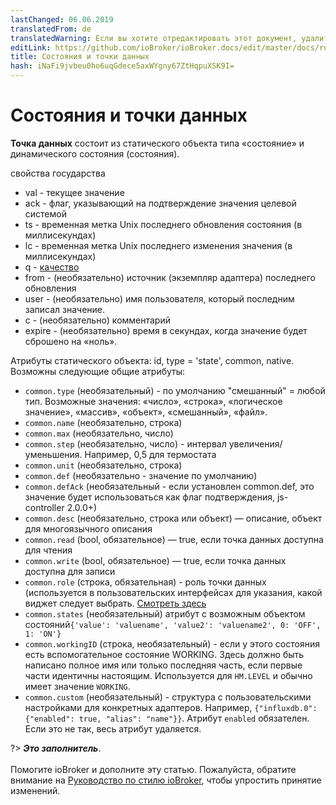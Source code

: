 ```yaml
---
lastChanged: 06.06.2019
translatedFrom: de
translatedWarning: Если вы хотите отредактировать этот документ, удалите поле «translationFrom», в противном случае этот документ будет снова автоматически переведен
editLink: https://github.com/ioBroker/ioBroker.docs/edit/master/docs/ru/basics/states.md
title: Состояния и точки данных
hash: iNaFi9jvbeu0ho6uqGdece5axWYgny67ZtHqpuXSK9I=
---
```

# Состояния и точки данных
**Точка данных** состоит из статического объекта типа «состояние» и динамического состояния (состояния).

свойства государства

 * val - текущее значение
 * ack - флаг, указывающий на подтверждение значения целевой системой
 * ts - временная метка Unix последнего обновления состояния (в миллисекундах)
 * lc - временная метка Unix последнего изменения значения (в миллисекундах)
 * q - [качество](../dev/objectsschema.md#states)
 * from - (необязательно) источник (экземпляр адаптера) последнего обновления
 * user - (необязательно) имя пользователя, который последним записал значение.
 * c - (необязательно) комментарий
 * expire - (необязательно) время в секундах, когда значение будет сброшено на «ноль».

Атрибуты статического объекта: id, type = 'state', common, native. Возможны следующие общие атрибуты:

* `common.type` (необязательный) - по умолчанию "смешанный" = любой тип. Возможные значения: «число», «строка», «логическое значение», «массив», «объект», «смешанный», «файл».
* `common.name` (необязательно, строка)
* `common.max` (необязательно, число)
* `common.step` (необязательно, число) - интервал увеличения/уменьшения. Например, 0,5 для термостата
* `common.unit` (необязательно, строка)
* `common.def` (необязательно - значение по умолчанию)
* `common.defAck` (необязательный - если установлен common.def, это значение будет использоваться как флаг подтверждения, js-controller 2.0.0+)
* `common.desc` (необязательно, строка или объект) — описание, объект для многоязычного описания
* `common.read` (bool, обязательное) — true, если точка данных доступна для чтения
* `common.write` (bool, обязательное) — true, если точка данных доступна для записи
* `common.role` (строка, обязательная) - роль точки данных (используется в пользовательских интерфейсах для указания, какой виджет следует выбрать. [Смотреть здесь](../dev/stateroles.md)
* `common.states` (необязательный) атрибут с возможным объектом состояний` {'value': 'valuename', 'value2': 'valuename2', 0: 'OFF', 1: 'ON'} `
* `common.workingID` (строка, необязательный) - если у этого состояния есть вспомогательное состояние WORKING. Здесь должно быть написано полное имя или только последняя часть, если первые части идентичны настоящим. Используется для `HM.LEVEL` и обычно имеет значение `WORKING`.
* `common.custom` (необязательный) - структура с пользовательскими настройками для конкретных адаптеров. Например, `{"influxdb.0": {"enabled": true, "alias": "name"}}`. Атрибут `enabled` обязателен. Если это не так, весь атрибут удаляется.

?> ***Это заполнитель***.<br><br> Помогите ioBroker и дополните эту статью. Пожалуйста, обратите внимание на [Руководство по стилю ioBroker](https://www.iobroker.net/#de/documentation/community/styleguidedoc.md), чтобы упростить принятие изменений.